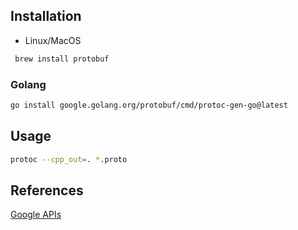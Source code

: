 ## Installation
- Linux/MacOS

```sh
 brew install protobuf
```

### Golang

```sh
go install google.golang.org/protobuf/cmd/protoc-gen-go@latest
```

## Usage

```sh
protoc --cpp_out=. *.proto
```


## References
[Google APIs](https://github.com/googleapis/googleapis/tree/master)